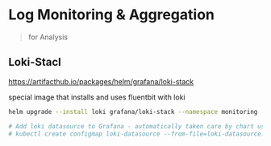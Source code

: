 # Log Monitoring & Aggregation

> for Analysis

## Loki-Stacl

https://artifacthub.io/packages/helm/grafana/loki-stack

special image that installs and uses fluentbit with loki

```sh
helm upgrade --install loki grafana/loki-stack --namespace monitoring --create-namespace --set fluent-bit.enabled=true,promtail.enabled=false -f ./values-loki-stack.yaml

# Add loki datasource to Grafana - automatically taken care by chart using annotation: grafana_datasource
# kubectl create configmap loki-datasource --from-file=loki-datasource.yaml -n monitoring
```
